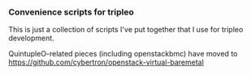 ### Convenience scripts for tripleo ###

This is just a collection of scripts I've put together that I use for tripleo development.

QuintupleO-related pieces (including openstackbmc) have moved to https://github.com/cybertron/openstack-virtual-baremetal
